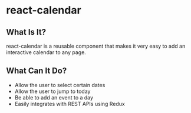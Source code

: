 # react-calendar

## What Is It? 

react-calendar is a reusable component that makes it very easy to add an interactive calendar to any page.

## What Can It Do?

- Allow the user to select certain dates
- Allow the user to jump to today
- Be able to add an event to a day
- Easily integrates with REST APIs using Redux
